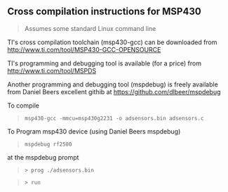 ## Cross compilation instructions for MSP430

> Assumes some standard Linux command line

TI's cross compilation toolchain (msp430-gcc) can be downloaded from <http://www.ti.com/tool/MSP430-GCC-OPENSOURCE>

TI's programming and debugging tool is available (for a price) from <http://www.ti.com/tool/MSPDS>

Another programming and debugging tool (mspdebug) is freely available from Daniel Beers excellent githib at <https://github.com/dlbeer/mspdebug>

To compile

>`msp430-gcc -mmcu=msp430g2231 -o adsensors.bin adsensors.c`


To Program msp430 device (using Daniel Beers mspdebug)

>`mspdebug rf2500`

at the mspdebug prompt

>`> prog ./adsensors.bin`

>`> run`
